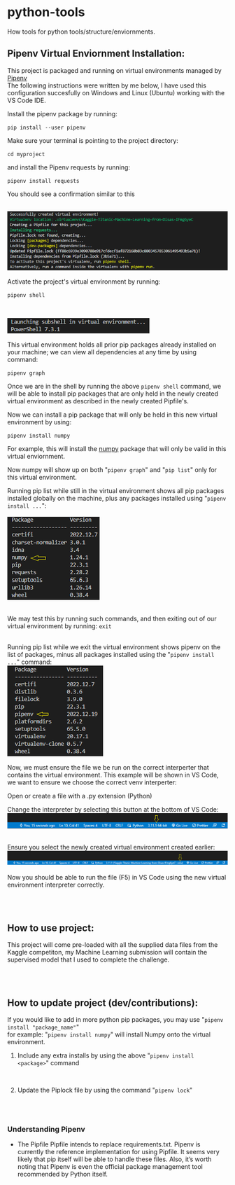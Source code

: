 # python-tools
How tools for python tools/structure/enviornments.


## Pipenv Virtual Enviornment Installation:
This project is packaged and running on virtual environments managed by [Pipenv](https://github.com/pypa/pipenv)<br />
The following instructions were written by me below, I have used this configuration succesfully on Windows and Linux (Ubuntu) working with the VS Code IDE.

Install the pipenv package by running:
```
pip install --user pipenv
```

Make sure your terminal is pointing to the project directory:
```
cd myproject
```
and install the Pipenv requests by running:
```
pipenv install requests
```
You should see a confirmation similar to this <br /><br />

![Successful Virtual Env](images/successful-pipenv.png)


Activate the project's virtual environment by running:
```
pipenv shell
```
<br />

![Successful Shell Launch](images/launch-shell.png)
<br />

This virtual environment holds all prior pip packages already installed on your machine; we can view all dependencies at any time by using command:
```
pipenv graph
```
Once we are in the shell by running the above ```pipenv shell``` command, we will be able to install pip packages that are only held in the newly created virtual environment as described in the newly created Pipfile's.
<br />

Now we can install a pip package that will only be held in this new virtual environment by using:
```
pipenv install numpy
```
For example, this will install the [numpy](https://pypi.org/project/numpy/) package that will only be valid in this virtual enviornment.
<br />

Now numpy will show up on both "```pipenv graph```" and "```pip list```" only for this virtual environment.
<br />

Running pip list while still in the virtual environment shows all pip packages installed globally on the machine, plus any packages installed using
"```pipenv install ...```":
<br />
<br />
![Pip List Virtual Environment](images/pip-list-venv.png)
<br />
<br />

We may test this by running such commands, and then exiting out of our virtual environment by running: ```exit```
<br />
<br />

Running pip list while we exit the virtual environment shows pipenv on the list of packages, minus all packages installed using the "```pipenv install ...```" command:
<br />
![Pip List No Virtual Environment](images/pip-list-no-venv.png)
<br />

Now, we must ensure the file we be run on the correct interperter that contains the virtual environment.
This example will be shown in VS Code, we want to ensure we choose the correct venv interperter:

Open or create a file with a .py extension (Python)

Change the interpreter by selecting this button at the bottom of VS Code:
![Pip List Virtual Enviornment](images/select-interpreter.png)
<br />
<br />

Ensure you select the newly created virtual environment created earlier:
![Pip List Virtual Enviornment](images/confirm-venv-interpreter.png)
<br />
<br />
Now you should be able to run the file (F5) in VS Code using the new virtual environment interpreter correctly.

<br /><br />

## How to use project:
This project will come pre-loaded with all the supplied data files from the Kaggle competiton, my Machine Learning submission will contain the supervised model that I used to complete the challenge.

<br /><br />

## How to update project (dev/contributions):

If you would like to add in more python pip packages, you may use "```pipenv install "package_name"```"<br />
for example: "```pipenv install numpy```" will install Numpy onto the virtual environment.

1. Include any extra installs by using the above "```pipenv install <package>```" command

<br />

2. Update the Piplock file by using the command "```pipenv lock```"

<br />


<br />

### Understanding Pipenv

* The Pipfile
Pipfile intends to replace requirements.txt. Pipenv is currently the reference implementation for using Pipfile. It seems very likely that pip itself will be able to handle these files. Also, it’s worth noting that Pipenv is even the official package management tool recommended by Python itself.
